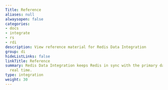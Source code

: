 ```yaml
---
Title: Reference
aliases: null
alwaysopen: false
categories:
- docs
- integrate
- rs
- rdi
description: View reference material for Redis Data Integration
group: di
hideListLinks: false
linkTitle: Reference
summary: Redis Data Integration keeps Redis in sync with the primary database in near
  real time.
type: integration
weight: 30
---
```

